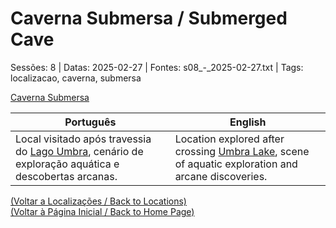 
# Caverna Submersa / Submerged Cave

Sessões: 8 | Datas: 2025-02-27 | Fontes: s08_-_2025-02-27.txt | Tags: localizacao, caverna, submersa

[Caverna Submersa](caverna_submersa.png)

| Português | English |
|-----------|---------|
| Local visitado após travessia do [Lago Umbra](lago_umbra.md), cenário de exploração aquática e descobertas arcanas. | Location explored after crossing [Umbra Lake](lago_umbra.md), scene of aquatic exploration and arcane discoveries. |

[(Voltar a Localizações / Back to Locations)](localizacoes.md)  
[(Voltar à Página Inicial / Back to Home Page)](index.md)

